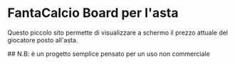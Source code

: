# FantaCalcio Board per l'asta

Questo piccolo sito permette di visualizzare a schermo il prezzo attuale del giocatore posto all'asta. 

## N.B: è un progetto semplice pensato per un uso non commerciale
